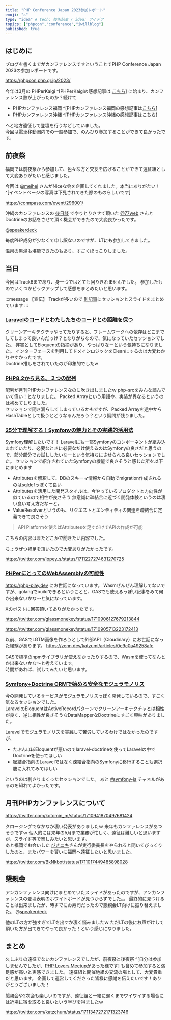 ```yaml
---
title: "PHP Conference Japan 2023参加レポート"
emoji: "♨"
type: "idea" # tech: 技術記事 / idea: アイデア
topics: ["phpcon","conference","iwillblog"]
published: true
---
```


## はじめに

ブログを書くまでがカンファレンスですということでPHP Conference Japan 2023の参加レポートです。  

https://phpcon.php.gr.jp/2023/


今年は3月の PHPerKaigi ^[PHPerKaigiの感想記事は [こちら](https://zenn.dev/katzumi/articles/runn-developers-conference-in-phperkaigi2023)] に始まり、カンファレンス熱が上がったのか？続けて

* PHPカンファレンス福岡 ^[PHPカンファレンス福岡の感想記事は[こちら](https://zenn.dev/katzumi/articles/phpcon-fukuoka-2023-talk-impression)]
* PHPカンファレンス沖縄 ^[PHPカンファレンス沖縄の感想記事は[こちら](https://zenn.dev/katzumi/articles/phpcon-okinawa-2023)]

へと地方遠征して登壇を行うなどしていました。  
今回は電車移動圏内での一般参加で、のんびり参加することができて良かったです。

## 前夜祭

福岡では前夜祭から参加して、色々な方と交友を広げることができて遠征組として大変ありがたいと感じました。

今回は [@meihei](https://zenn.dev/meihei) さんがNiceな会を企画してくれました。本当にありがたい！ ^[イベントページの写真は下見されてきた際のものらしいです]

https://connpass.com/event/296001/

沖縄のカンファレンスの [後日談](https://zenn.dev/katzumi/articles/phpcon-okinawa-2023#%E5%BE%8C%E6%97%A5%E8%AB%87) でやりとりさせて頂いた [@77web](https://zenn.dev/77web) さんとDoctrineのお話をさせて頂く機会ができたので大変良かったです。

@[speakerdeck](bef498937c214803883a46a2826141c8)

毎度PHP成分が少なくて申し訳ないのですが、LTにも参加してきました。

温泉の黒湯も堪能できたのもあり、すごくほっこりしました。

## 当日

今回はTrack6まであり、身一つではとても回りきれませんでした。
参加したものでいくつかピックアップして感想をまとめたいと思います。

:::message
【宣伝】
Trackが多いので [別記事](https://zenn.dev/katzumi/articles/php-conference-japan-2023-slides-link)にセッションとスライドをまとめています
:::

### [Laravelのコードとわたしたちのコードとの距離を保つ](https://speakerdeck.com/blue_goheimochi/phpcon2023)

クリーンアーキテクチャやってたりすると、フレームワークへの依存はどこまでしてしまって良いんだっけ？となりがちなので、気になっていたセッションでした。
弊害としてEloquentの指摘があり、やっぱりなーという気持ちになりました。 
インターフェースを利用してドメインロジックをCleanにするのは大変わかりやすかったです。  
Doctrine推しをされていたのが印象的でしたw

### [PHP8.2から見る、２つの配列](https://speakerdeck.com/meihei3/php-conference-japan-2023)

配列が月刊PHPカンファレンスなのに吹き出しましたｗ
php-srcをみんな読んでいて偉い！となりました。 
Packed Arrayという用語や、実装が異なるというのは初めてしりました。  
セッションで聞き漏らしてしまっているかもですが、Packed Arrayを途中からHashTableとして扱うとどうなるんだろう？という疑問が残りました。

### [25分で理解する！Symfonyの魅力とその実践的活用法](https://speakerdeck.com/ippey/25fen-deli-jie-suru-symfonynomei-li-tosonoshi-jian-de-huo-yong-fa)

Symfony理解したいです！
Laravelにも一部Symfonyのコンポーネントが組み込まれていたり、必要なときに必要なだけ使えるのはSymfonyの良さだと思うので、部分部分でお試ししたいなーという気持ちにさせられる良いセッションでした。 
セッションで紹介されていたSymfonyの機能で良さそうと感じた所を以下にまとめます

* Attributesを解釈して、DBのスキーマ情報から自動でmigration作成されるのはsqldefっぽくて良い
* Attributesを活用した開発スタイルは、今やっているプロダクトと方向性が似ているので相性が良さそう
無意識に疎結合に近づく開発体験というのは凄い良い考え方だなーと。  
* ValueResolverというのも、リクエストとエンティティの関連を疎結合に定義できて良さそう

> API Platformを使えばAttributesを足すだけでAPIの作成が可能

こちらの内容はまたどこかで聞きたい内容でした。

ちょうぜつ補足を頂いたので大変ありがたかったです。

https://twitter.com/ippey_s/status/1711227274631270725


### [PHPerにとってのWebAssemblyの可能性](https://speakerdeck.com/nagano/phpernitotutenowebassemblynoke-neng-xing)

https://php-play.dev にお世話になっています。
Wasmぜんぜん理解してないですが、golangでbuildできるということと、GASでも使えるっぽい記事をみて何か出来ないかな〜と気になっています。  

Xのポストに回答頂いてありがたかったです。

https://twitter.com/glassmonekey/status/1710906127679213844

https://twitter.com/glassmonekey/status/1710905713223172413


以前、GASでLGTM画像を作ろうとして外部API（Cloudinary）にお世話になった経験があります。
https://zenn.dev/katzumi/articles/0e9c0a49258afc

GASで標準のnpmライブラリが使えなかったりするので、Wasmを使ってなんとか出来ないかな〜と考えています。  
時間があれば、試してみたいと思います。

### [Symfony+Doctrine ORMで始める安全なモジュラモノリス](https://speakerdeck.com/77web/symfony-plus-doctrine-ormdeshi-meruan-quan-namoziyuramonorisu)


今の開発しているサービスがモジュラモノリスっぽく開発しているので、すごく気なるセッションでした。  
LaravelのEloquentはActiveRecordパターンでクリーンアーキテクチャとは相性が良く、逆に相性が良さそうなDataMapperなDoctrineにすごく興味がありました。

Laravelでモジュラモノリスを実践して苦労しているわけではなかったのですが、

* たぶんほぼEloquentが悪いのでlaravel-doctrineを使ってLaravelの中でDoctrineを使ってほしい
* 密結合指向のLaravelではなく疎結合指向のSymfonyに移行することも選択肢に入れてみてほしい

というのは刺さりまくったセッションでした。
あと [#symfony-ja](https://phpusers-ja.slack.com/archives/C90LYS1QF) チャネルがあるのを知れてよかったです。

## 月刊PHPカンファレンスについて

https://twitter.com/kotomin_m/status/1710941870497681424

クロージングでなかなか凄い発表がありましたｗ
来年もカンファレンスがあつそうですｗ
個人的には来年の5月まで業務が忙しく、遠征は難しいと思いますが、スライド等で楽しみたいと思います。  
あと福岡でお会いした [びきニキ](https://twitter.com/BkNkbot)さんが実行委員長をやられると聞いてびっくりしたのと、またパワーを貰いに福岡へ遠征したいと思いました。

https://twitter.com/BkNkbot/status/1711017449485898028


## 懇親会

アンカンファレンス向けにまとめていたスライドがあったのですが、アンカンファレンスの登壇表明のホワイトボードが見つからずでした。。
最終的に見つけることは出来ましたが、時すでにお寿司だったので懇親会LT向けに振り替えました。
@[speakerdeck](7b02f6cf8bc24b1db8bdd8f5967c40bb)

他のLTの方が強すぎてLTを出すか凄く悩みましたｗ
ただLTの後にお声がけして頂いた方が出てきてやって良かった！という感じになりました。

## まとめ

久しぶりの遠征でないカンファレンスでしたが、前夜祭と後夜祭 ^[自分は参加しませんでしたが、[PHP Lovers Meetup](https://php-lovers-meetup.connpass.com/event/297161/)があった様です] も含めて参加すると満足感が高いと実感できました。
遠征組と開催地組の交流の場として、大変貴重だと思います。
企画して運営してくださった皆様に感謝を伝えたいです！ありがとうございました！


懇親会や2次会も楽しいのですが、遠征組と一緒に遅くまでワイワイする場合には近場に宿を取ると良いという学びを得ましたｗ

https://twitter.com/katzchum/status/1711347272171323746

